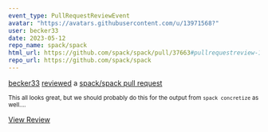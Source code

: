 ```yaml
---
event_type: PullRequestReviewEvent
avatar: "https://avatars.githubusercontent.com/u/13971568?"
user: becker33
date: 2023-05-12
repo_name: spack/spack
html_url: https://github.com/spack/spack/pull/37663#pullrequestreview-1425155285
repo_url: https://github.com/spack/spack
---
```


<a href='https://github.com/becker33' target='_blank'>becker33</a> <a href='https://github.com/spack/spack/pull/37663#pullrequestreview-1425155285' target='_blank'>reviewed</a> a <a href='https://github.com/spack/spack/pull/37663' target='_blank'>spack/spack pull request</a>

<small>This all looks great, but we should probably do this for the output from `spack concretize` as well....</small>

<a href='https://github.com/spack/spack/pull/37663#pullrequestreview-1425155285' target='_blank'>View Review</a>